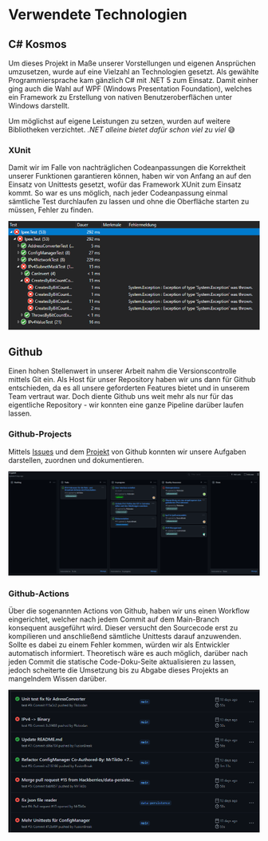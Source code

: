 # Verwendete Technologien

## C# Kosmos

Um dieses Projekt in Maße unserer Vorstellungen und eigenen Ansprüchen umzusetzen, wurde auf eine Vielzahl an Technologien gesetzt. Als gewählte Programmiersprache kam gänzlich C# mit .NET 5 zum Einsatz. Damit einher ging auch die Wahl auf WPF (Windows Presentation Foundation), welches ein Framework zu Erstellung von nativen Benutzeroberflächen unter Windows darstellt.

Um möglichst auf eigene Leistungen zu setzen, wurden auf weitere Bibliotheken verzichtet. *.NET alleine bietet dafür schon viel zu viel* 😅

### XUnit

Damit wir im Falle von nachträglichen Codeanpassungen die Korrektheit unserer Funktionen garantieren können, haben wir von Anfang an auf den Einsatz von Unittests gesetzt, wofür das Framework XUnit zum Einsatz kommt. So war es uns möglich, nach jeder Codeanpassung einmal sämtliche Test durchlaufen zu lassen und ohne die Oberfläche starten zu müssen, Fehler zu finden.

![image-20210218000314004](..\images\unittests.png)

## Github

Einen hohen Stellenwert in unserer Arbeit nahm die Versionscontrolle mittels Git ein. Als Host für unser Repository haben wir uns dann für Github entschieden, da es all unsere geforderten Features bietet und in unserem Team vertraut war. Doch diente Github uns weit mehr als nur für das eigentliche Repository - wir konnten eine ganze Pipeline darüber laufen lassen.

### Github-Projects

Mittels [Issues](https://github.com/Hackberries/Ipee/issues) und dem [Projekt](https://github.com/Hackberries/Ipee/projects/1) von Github konnten wir unsere Aufgaben darstellen, zuordnen und dokumentieren.

![image-20210217235754485](..\images\project_board.png)

### Github-Actions

Über die sogenannten Actions von Github, haben wir uns einen Workflow eingerichtet, welcher nach jedem Commit auf dem Main-Branch konsequent ausgeführt wird. Dieser versucht den Sourcecode erst zu kompilieren und anschließend sämtliche Unittests darauf anzuwenden. Sollte es dabei zu einem Fehler kommen, würden wir als Entwickler automatisch informiert. Theoretisch wäre es auch möglich, darüber nach jeden Commit die statische Code-Doku-Seite aktualisieren zu lassen, jedoch scheiterte die Umsetzung bis zu Abgabe dieses Projekts an mangelndem Wissen darüber.

![image-20210218001101508](..\images\actions.png)